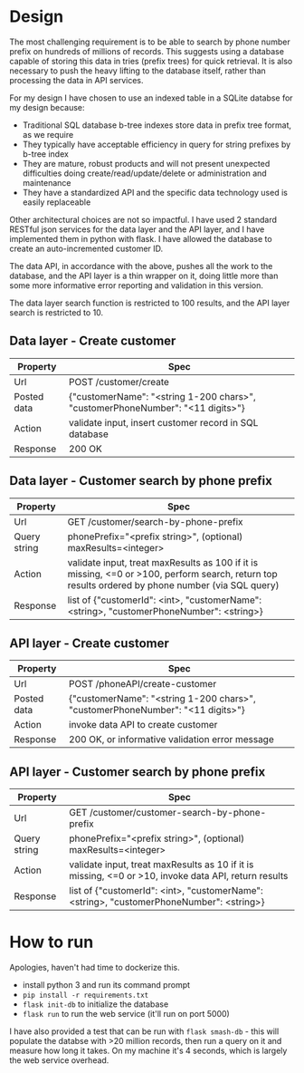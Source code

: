 # Design

The most challenging requirement is to be able to search by phone number prefix on hundreds of millions of records. This suggests using a database capable of storing this data in tries (prefix trees) for quick retrieval. It is also necessary to push the heavy lifting to the database itself, rather than processing the data in API services.

For my design I have chosen to use an indexed table in a SQLite databse for my design because:
 - Traditional SQL database b-tree indexes store data in prefix tree format, as we require
 - They typically have acceptable efficiency in query for string prefixes by b-tree index
 - They are mature, robust products and will not present unexpected difficulties doing create/read/update/delete or administration and maintenance
 - They have a standardized API and the specific data technology used is easily replaceable

Other architectural choices are not so impactful. I have used 2 standard RESTful json services for the data layer and the API layer, and I have implemented them in python with flask. I have allowed the database to create an auto-incremented customer ID.

The data API, in accordance with the above, pushes all the work to the database, and the API layer is a thin wrapper on it, doing little more than some more informative error reporting and validation in this version.

The data layer search function is restricted to 100 results, and the API layer search is restricted to 10.

## Data layer - Create customer
|Property|Spec|
|---|---|
|Url|POST /customer/create|
|Posted data|{"customerName": "&lt;string 1-200 chars>", "customerPhoneNumber": "&lt;11 digits>"}|
|Action|validate input, insert customer record in SQL database|
|Response|200 OK|

## Data layer - Customer search by phone prefix 
|Property|Spec|
|---|---|
Url|GET /customer/search-by-phone-prefix
Query string|phonePrefix="&lt;prefix string>", (optional) maxResults=&lt;integer>
Action|validate input, treat maxResults as 100 if it is missing, &lt;=0 or >100, perform search, return top results ordered by phone number (via SQL query)
Response|list of {"customerId": &lt;int>, "customerName": &lt;string>, "customerPhoneNumber": &lt;string>}

## API layer - Create customer
|Property|Spec|
|---|---|
Url|POST /phoneAPI/create-customer
Posted data|{"customerName": "&lt;string 1-200 chars>", "customerPhoneNumber": "&lt;11 digits>"}
Action|invoke data API to create customer
Response|200 OK, or informative validation error message

## API layer - Customer search by phone prefix
|Property|Spec|
|---|---|
Url|GET /customer/customer-search-by-phone-prefix
Query string|phonePrefix="&lt;prefix string>", (optional) maxResults=&lt;integer>
Action|validate input, treat maxResults as 10 if it is missing, &lt;=0 or >10, invoke data API, return results
Response|list of {"customerId": &lt;int>, "customerName": &lt;string>, "customerPhoneNumber": &lt;string>}

# How to run
Apologies, haven't had time to dockerize this.

 - install python 3 and run its command prompt
 - `pip install -r requirements.txt`
 - `flask init-db` to initialize the database
 - `flask run` to run the web service (it'll run on port 5000)

I have also provided a test that can be run with `flask smash-db` - this will populate the databse with >20 million records, then run a query on it and measure how long it takes. On my machine it's 4 seconds, which is largely the web service overhead.

